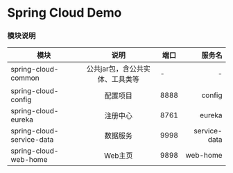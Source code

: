 # Spring Cloud Demo

### 模块说明
| 模块        | 说明           | 端口  |   服务名 |
| ------------- |:-------------:| -----| -----:|
| spring-cloud-common| 公共jar包，含公共实体、工具类等 | -| -|
| spring-cloud-config| 配置项目| 8888| config|
| spring-cloud-eureka| 注册中心| 8761| eureka|
| spring-cloud-service-data| 数据服务| 9998| service-data|
| spring-cloud-web-home|Web主页| 9898| web-home|